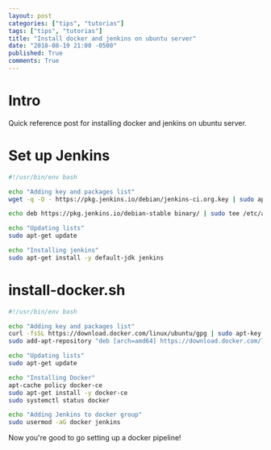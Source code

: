 ```yaml
---
layout: post
categories: ["tips", "tutorias"]
tags: ["tips", "tutorias"]
title: "Install docker and jenkins on ubuntu server"
date: "2018-08-19 21:00 -0500"
published: True
comments: True
---
```


# Intro
Quick reference post for installing docker and jenkins on ubuntu server.

# Set up Jenkins

```bash
#!/usr/bin/env bash

echo "Adding key and packages list"
wget -q -O - https://pkg.jenkins.io/debian/jenkins-ci.org.key | sudo apt-key add -

echo deb https://pkg.jenkins.io/debian-stable binary/ | sudo tee /etc/apt/sources.list.d/jenkins.list

echo "Updating lists"
sudo apt-get update

echo "Installing jenkins"
sudo apt-get install -y default-jdk jenkins
```

# install-docker.sh
```bash
#!/usr/bin/env bash

echo "Adding key and packages list"
curl -fsSL https://download.docker.com/linux/ubuntu/gpg | sudo apt-key add -
sudo add-apt-repository "deb [arch=amd64] https://download.docker.com/linux/ubuntu $(lsb_release -cs) stable"

echo "Updating lists"
sudo apt-get update

echo "Installing Docker"
apt-cache policy docker-ce
sudo apt-get install -y docker-ce
sudo systemctl status docker

echo "Adding Jenkins to docker group"
sudo usermod -aG docker jenkins
```

Now you're good to go setting up a docker pipeline!